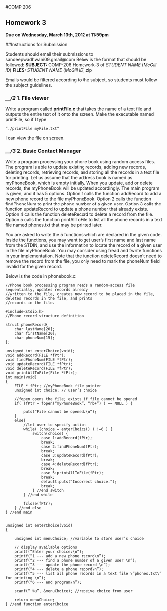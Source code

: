 #COMP 206


## Homework 3


**Due on Wednesday, March 13th, 2012 at 11:59pm**

##Instructions for Submission


Students should email their submissions to sandeepwadhwani09.gmail@com
Below is the format that should be followed:
**SUBJECT:** COMP-206 Homework-3 of *STUDENT NAME* (*McGill ID*)
**FILES:** *STUDENT NAME* (*McGill ID*).zip


Emails would be filtered according to the subject, so students must follow the subject guidelines.


### *__/2* 1. File viewer


Write a program called **printFile.c** that takes the name of a text file and outputs the entire text of it onto the screen. Make the executable named printFile, so if I type

	“./printFile myFile.txt”

I can view the file on screen.


### *__/3* 2. Basic Contact Manager

Write a program processing your phone book using random access files. The program is able to update existing records, adding new records, deleting records, retrieving records, and storing all the records in a text file for printing. Let us assume that the address book is named as myPhoneBook, which is empty initially. When you update, add or delete records, the myPhoneBook will be updated accordingly. The main program is given, and it has 5 options. Option 1 calls the function addRecord to add a new phone record to the file myPhoneBook. Option 2 calls the function findPhoneNum to print the phone number of a given user. Option 3 calls the function updateRecord to update a phone number that already exists. Option 4 calls the function deleteRecord to delete a record from the file. Option 5 calls the function printAllToFile to list all the phone records in a text file named phones.txt that may be printed later.

You are asked to write the 5 functions which are declared in the given code. Inside the functions, you may want to get user’s first name and last name from the STDIN, and use the information to locate the record of a given user in the file myPhoneBook. You may consider using fread and fwrite functions in your implementation. Note that the function deleteRecord doesn’t need to remove the record from the file, you only need to mark the phoneNum field invalid for the given record.

Below is the code in phonebook.c:

	//Phone book processing program reads a random-access file sequentially, updates records already
	//written to the file, creates new record to be placed in the file, deletes records in the file, and prints
	//records in the file.
	
	#include<stdio.h>
	//Phone record structure definition

	struct phoneRecord{
		char lastName[20];
		char firstName[20];
		char phoneNum[15];
	};

	unsigned int enterChoice(void);
	void addRecord(FILE *fPtr);
	void findPhoneNum(FILE *fPtr);
	void updateRecord(FILE *fPtr);
	void deleteRecord(FILE *fPtr);
	void printAllToFile(File *fPtr);
	int main(void)
	{
		FILE * fPtr; //myPhoneBook file pointer
		unsigned int choice; // user’s choice

		//fopen opens the file; exists if file cannot be opened
		if( (fPtr = fopen(“myPhoneBook”, “rb+”) ) == NULL ) {

			puts(“File cannot be opened.\n”);
		}
		else{
			//let user to specify action
			while( (choice = enterChoice() ) !=6 ) {
				switch(choice) {
					case 1:addRecord(fPtr);
					break;
					case 2:findPhoneNum(fPtr);
					break;
					case 3:updateRecord(fPtr);
					break;
					case 4:deleteRecord(fPtr);
					break;
					case 5:printAllToFile(fPtr);
					break;
					default:puts(“Incorrect choice.”);
					break;
				} //end switch
			} //end while

			fclose(fPtr);
		} //end else
	} //end main


	unsigned int enterChoice(void)
	{

		unsigned int menuChoice; //variable to store user’s choice

		// display available options
		printf(“Enter your choice:\n”);
		printf(“1 --- add a new phone record\n”);
		printf(“2 --- find a phone number of a given user \n”);
		printf(“3 --- update the phone record \n”);
		printf(“4 --- delete a phone record\n”);
		printf(“5 --- list all phone records in a text file \”phones.txt\” for printing \n”);
		printf(“6 --- end program\n”);

		scanf(“ %u”, &menuChoice); //receive choice from user

		return menuChoice;
	} //end function enterChoice

